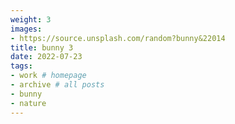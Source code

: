 ```yaml
---
weight: 3
images:
- https://source.unsplash.com/random?bunny&22014
title: bunny 3
date: 2022-07-23
tags:
- work # homepage
- archive # all posts
- bunny
- nature
---
```


